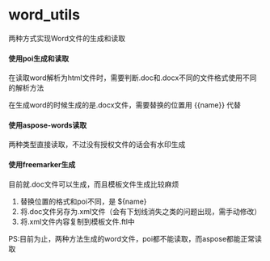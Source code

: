 # word_utils
两种方式实现Word文件的生成和读取

#### 使用poi生成和读取

在读取word解析为html文件时，需要判断.doc和.docx不同的文件格式使用不同的解析方法

在生成word的时候生成的是.docx文件，需要替换的位置用 {{name}} 代替

#### 使用aspose-words读取

两种类型直接读取，不过没有授权文件的话会有水印生成

#### 使用freemarker生成

目前就.doc文件可以生成，而且模板文件生成比较麻烦

1. 替换位置的格式和poi不同，是 ${name}
2. 将.doc文件另存为.xml文件（会有下划线消失之类的问题出现，需手动修改）
3. 将.xml文件内容复制到模板文件.ftl中


PS:目前为止，两种方法生成的word文件，poi都不能读取，而aspose都能正常读取
